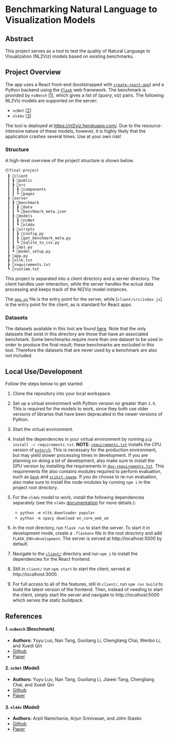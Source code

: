 # Benchmarking Natural Language to Visualization Models

## Abstract
This project serves as a tool to test the quality of Natural Language to
Visualization (NL2Viz) models based on existing benchmarks.

## Project Overview
The app uses a React front-end (bootstrapped with
[`create-react-app`](https://create-react-app.dev/)) and a Python backend using
the [`Flask`](https://flask.palletsprojects.com) web framework. The benchmark is
provided by `nvBench` \[[1](#1-nvbench-benchmark)\], which gives a list of
$(query, viz)$ pairs. The following NL2Viz models are supported on the server:

* `ncNet` \[[2](#2-ncnet-model)\]  
* `nl4dv` \[[3](#3-nl4dv-model)\] 

The tool is deployed at https://nl2viz.herokuapp.com/. Due to the
resource-intensive nature of these models, however, it is highly likely that the
application crashes several times. Use at your own risk!
### Structure
A high-level overview of the project structure is shown below.

```
📦final-project
 ┣ 📂client
 ┃ ┣ 📂public
 ┃ ┣ 📂src
 ┃ ┃ ┣ 📂components
 ┃ ┃ ┗ 📂pages
 ┣ 📂server
 ┃ ┣ 📂benchmark
 ┃ ┃ ┣ 📂data
 ┃ ┃ ┗ 📜benchmark_meta.json
 ┃ ┣ 📂models
 ┃ ┃ ┣ 📂ncNet
 ┃ ┃ ┗ 📂nl4dv
 ┃ ┣ 📂scripts
 ┃ ┃ ┣ 📜config.py
 ┃ ┃ ┣ 📜get_benchmark_meta.py
 ┃ ┃ ┗ 📜sqlite_to_csv.py
 ┃ ┣ 📜api.py
 ┃ ┗ 📜model_setup.py
 ┣ 📜app.py
 ┣ 📜nltk.txt
 ┣ 📜requirements.txt
 ┗ 📜runtime.txt
```

This project is separated into a client directory and a server directory. The
client handles user interaction, while the server handles the actual data
processing and keeps track of the Nl2Viz model instances. 

The [`app.py`](app.py) file is the entry point for the server, while
[`client/src/index.js`] is the entry point for the client, as is standard for
React apps.

### Datasets
The datasets available in this tool are found [here](server/benchmark/data/).
Note that the only datasets that exist in this directory are those that have an
associated benchmark. Some benchmarks require more than one dataset to be used
in order to produce the final result; these benchmarks are excluded in this
tool. Therefore the datasets that are never used by a benchmark are also not
included.

## Local Use/Development
Follow the steps below to get started:

1. Clone the repository into your local workspace.
2. Set up a virtual environment with Python version no greater than `3.9`. This
   is required for the models to work, since they both use older versions of
   libraries that have been depracated in the newer versions of Python.
3. Start the virtual environment.
4. Install the dependencies in your virtual environment by running `pip install -r requirements.txt`. **NOTE**: [`requirements.txt`](requirements.txt)
   installs the CPU version of [`pytorch`](https://pytorch.org/). This is
   necessary for the production environment, but may yield slower processing
   times in development. If you are planning on doing a lot of development, also
   make sure to install the GPU version by installing the requirements in
   [`dev-requirements.txt`](dev-requirements.txt). This requirements
   file also contains modules required to perform evaluation, such as
   [`Dask`](https://distributed.dask.org/en/stable/quickstart.html) and
   [`scikit-image`](https://scikit-image.org/). If you do choose to re-run
   evaluation, also make sure to install the node modules by running `npm i` in
   the project root directory. 
5. For the `nl4dv` model to work, install the following dependencies separately
  (see the `nl4dv`
  [documentation](https://nl4dv.github.io/nl4dv/documentation.html) for more
  details.):
    - `python -m nltk.downloader popular`
    - `python -m spacy download en_core_web_sm`

6. In the root directory, run `flask run` to start the server. To start it in
   development mode, create a `.flaskenv` file in the root directory and add
   `FLASK_ENV=development`. The server is served at http://localhost:5000 by default.
7. Navigate to the [`client/`](client/) directory and run `npm i` to install the
   dependencies for the React frontend.
8. Still in `client/` run `npm start` to start the client, served at
   http://localhost:3000.
9. For full access to all of the features, still in `client/`, run `npm run
   build` to build the latest version of the frontend. Then, instead of needing
   to start the client, simply start the server and navigate to
   http://localhost:5000 which serves the static buildpack. 


## References

#### 1. `nvBench` (Benchmark)
   * **Authors:** Yuyu Luo, Nan Tang, Guoliang Li, Chengliang Chai, Wenbo Li,
  and Xuedi Qin
   * [Github](https://github.com/TsinghuaDatabaseGroup/nvBench)
   * [Paper](https://dl.acm.org/doi/abs/10.1145/3448016.3457261)

#### 2. `ncNet` (Model)
  * **Authors:** Yuyu Luo, Nan Tang, Guoliang Li, Jiawei Tang, Chengliang Chai,
  and Xuedi Qin
  * [Github](https://github.com/Thanksyy/ncNet)
  * [Paper](https://luoyuyu.vip/files/ncNet-VIS21.pdf)  
#### 3. `nl4dv` (Model)
  * **Authors:** Arpit Narechania, Arjun Srinivasan, and John Stasko
  * [Github](https://github.com/nl4dv/nl4dv)
  * [Paper](https://www.cc.gatech.edu/~anarechania3/docs/publications/nl4dv_vis_2020.pdf)